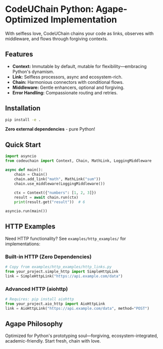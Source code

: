# CodeUChain Python: Agape-Optimized Implementation

With selfless love, CodeUChain chains your code as links, observes with middleware, and flows through forgiving contexts.

## Features
- **Context:** Immutable by default, mutable for flexibility—embracing Python's dynamism.
- **Link:** Selfless processors, async and ecosystem-rich.
- **Chain:** Harmonious connectors with conditional flows.
- **Middleware:** Gentle enhancers, optional and forgiving.
- **Error Handling:** Compassionate routing and retries.

## Installation
```bash
pip install -e .
```
**Zero external dependencies** - pure Python!

## Quick Start
```python
import asyncio
from codeuchain import Context, Chain, MathLink, LoggingMiddleware

async def main():
    chain = Chain()
    chain.add_link("math", MathLink("sum"))
    chain.use_middleware(LoggingMiddleware())
    
    ctx = Context({"numbers": [1, 2, 3]})
    result = await chain.run(ctx)
    print(result.get("result"))  # 6

asyncio.run(main())
```

## HTTP Examples

Need HTTP functionality? See `examples/http_examples/` for implementations:

### Built-in HTTP (Zero Dependencies)
```python
# Copy from examples/http_examples/http_links.py
from your_project.simple_http import SimpleHttpLink
link = SimpleHttpLink("https://api.example.com/data")
```

### Advanced HTTP (aiohttp)
```python
# Requires: pip install aiohttp
from your_project.aio_http import AioHttpLink
link = AioHttpLink("https://api.example.com/data", method="POST")
```

## Agape Philosophy
Optimized for Python's prototyping soul—forgiving, ecosystem-integrated, academic-friendly. Start fresh, chain with love.
